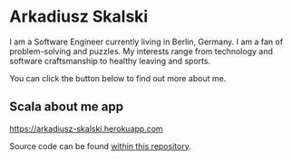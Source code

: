 # Arkadiusz Skalski

I am a Software Engineer currently living in Berlin, Germany. I am a fan of problem-solving and puzzles. My interests range from technology and software craftsmanship to healthy leaving and sports.

You can click the button below to find out more about me.

## Scala about me app

https://arkadiusz-skalski.herokuapp.com

Source code can be found [within this repository](https://github.com/askalski85/askalski85.github.io). 
